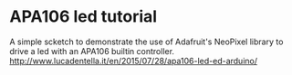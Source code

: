 # APA106 led tutorial

A simple scketch to demonstrate the use of Adafruit's NeoPixel library to drive a led with an APA106 builtin controller.
http://www.lucadentella.it/en/2015/07/28/apa106-led-ed-arduino/
